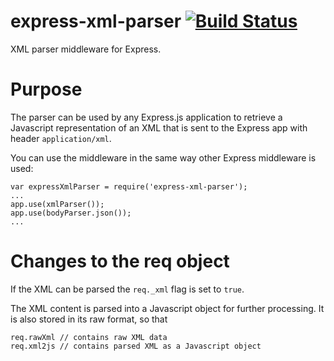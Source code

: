 # express-xml-parser [![Build Status](https://travis-ci.org/maltebreuer/express-xml-parser.svg)](https://travis-ci.org/maltebreuer/express-xml-parser)
XML parser middleware for Express.

# Purpose
The parser can be used by any Express.js application to retrieve a Javascript representation of an XML that is sent to the Express app with header `application/xml`.

You can use the middleware in the same way other Express middleware is used:

    var expressXmlParser = require('express-xml-parser');
    ...
    app.use(xmlParser());
    app.use(bodyParser.json());
    ...

# Changes to the req object

If the XML can be parsed the `req._xml` flag is set to `true`.

The XML content is parsed into a Javascript object for further processing. It is also stored in its raw format, so that

    req.rawXml // contains raw XML data
    req.xml2js // contains parsed XML as a Javascript object

